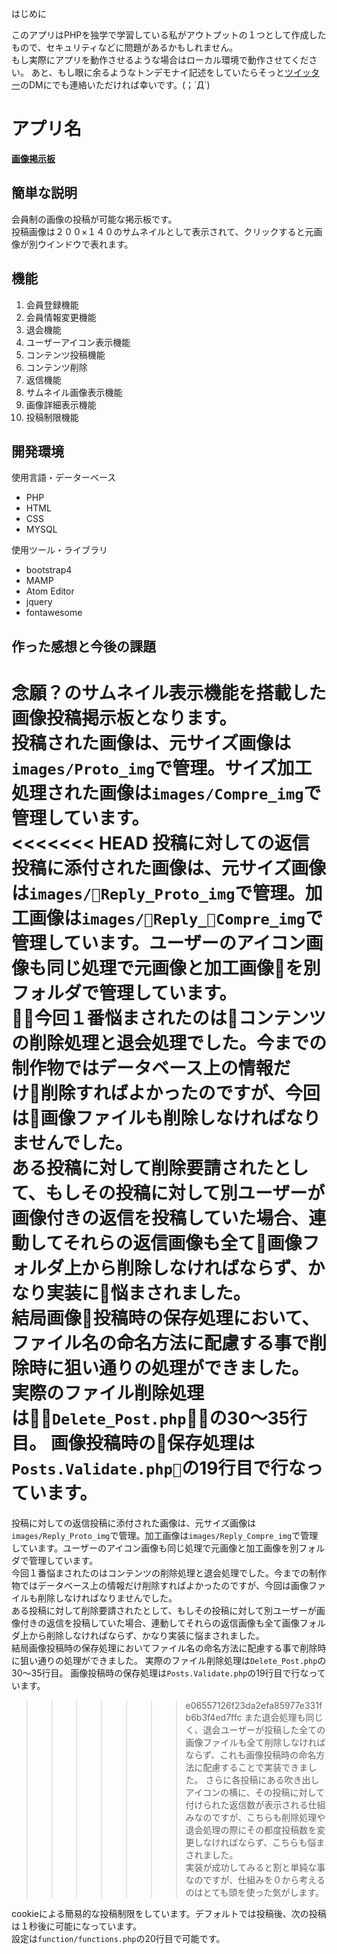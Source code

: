はじめに

このアプリはPHPを独学で学習している私がアウトプットの１つとして作成したもので、セキュリティなどに問題があるかもしれません。  
もし実際にアプリを動作させるような場合はローカル環境で動作させてください。
あと、もし眼に余るようなトンデモナイ記述をしていたらそっと<a href="https://twitter.com/float_top">ツイッター</a>のDMにでも連絡いただければ幸いです。(；´Д`)


アプリ名
====
**<a href="https://board.kagomeee.com/">画像掲示板</a>**

## 簡単な説明
会員制の画像の投稿が可能な掲示板です。  
投稿画像は２００×１４０のサムネイルとして表示されて、クリックすると元画像が別ウインドウで表れます。


## 機能
1. 会員登録機能
1. 会員情報変更機能
1. 退会機能
1. ユーザーアイコン表示機能
1. コンテンツ投稿機能
1. コンテンツ削除
1. 返信機能
1. サムネイル画像表示機能
1. 画像詳細表示機能
1. 投稿制限機能


## 開発環境
使用言語・データーベース
* PHP
* HTML
* CSS
* MYSQL  

使用ツール・ライブラリ
* bootstrap4
* MAMP
* Atom Editor  
* jquery
* fontawesome


## 作った感想と今後の課題  

念願？のサムネイル表示機能を搭載した画像投稿掲示板となります。  
投稿された画像は、元サイズ画像は`images/Proto_img`で管理。サイズ加工処理された画像は`images/Compre_img`で管理しています。  
<<<<<<< HEAD
投稿に対しての返信投稿に添付された画像は、元サイズ画像は`images/Reply_Proto_img`で管理。加工画像は`images/Reply_Compre_img`で管理しています。ユーザーのアイコン画像も同じ処理で元画像と加工画像を別フォルダで管理しています。  
今回１番悩まされたのはコンテンツの削除処理と退会処理でした。今までの制作物ではデータベース上の情報だけ削除すればよかったのですが、今回は画像ファイルも削除しなければなりませんでした。  
ある投稿に対して削除要請されたとして、もしその投稿に対して別ユーザーが画像付きの返信を投稿していた場合、連動してそれらの返信画像も全て画像フォルダ上から削除しなければならず、かなり実装に悩まされました。  
結局画像投稿時の保存処理において、ファイル名の命名方法に配慮する事で削除時に狙い通りの処理ができました。
実際のファイル削除処理は`Delete_Post.php`の30〜35行目。 画像投稿時の保存処理は`Posts.Validate.php`の19行目で行なっています。    
=======
投稿に対しての返信投稿に添付された画像は、元サイズ画像は`images/Reply_Proto_img`で管理。加工画像は`images/Reply_Compre_img`で管理しています。ユーザーのアイコン画像も同じ処理で元画像と加工画像を別フォルダで管理しています。  
今回１番悩まされたのはコンテンツの削除処理と退会処理でした。今までの制作物ではデータベース上の情報だけ削除すればよかったのですが、今回は画像ファイルも削除しなければなりませんでした。  
ある投稿に対して削除要請されたとして、もしその投稿に対して別ユーザーが画像付きの返信を投稿していた場合、連動してそれらの返信画像も全て画像フォルダ上から削除しなければならず、かなり実装に悩まされました。  
結局画像投稿時の保存処理においてファイル名の命名方法に配慮する事で削除時に狙い通りの処理ができました。
実際のファイル削除処理は`Delete_Post.php`の30〜35行目。 画像投稿時の保存処理は`Posts.Validate.php`の19行目で行なっています。    
>>>>>>> e06557126f23da2efa85977e331fb6b3f4ed7ffc
また退会処理も同じく、退会ユーザーが投稿した全ての画像ファイルも全て削除しなければならず、これも画像投稿時の命名方法に配慮することで実装できました。
さらに各投稿にある吹き出しアイコンの横に、その投稿に対して付けられた返信数が表示される仕組みなのですが、こちらも削除処理や退会処理の際にその都度投稿数を変更しなければならず、こちらも悩まされました。  
実装が成功してみると割と単純な事なのですが、仕組みを０から考えるのはとても頭を使った気がします。

cookieによる簡易的な投稿制限をしています。デフォルトでは投稿後、次の投稿は１秒後に可能になっています。  
設定は`function/functions.php`の20行目で可能です。
